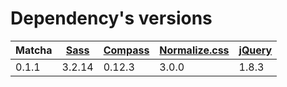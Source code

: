 # Dependency's versions

|Matcha|[Sass](http://sass-lang.com/)|[Compass](http://compass-style.org/)|[Normalize.css](http://necolas.github.io/normalize.css/)|[jQuery](http://jquery.com/)|
|------|----|-------|-------------|------|
|0.1.1 |3.2.14|0.12.3|3.0.0|1.8.3|
